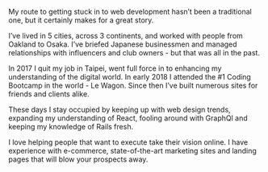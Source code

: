 My route to getting stuck in to web development hasn’t been a traditional one, but it certainly makes for a great story.

I’ve lived in 5 cities, across 3 continents, and worked with people from Oakland to Osaka. I’ve briefed Japanese businessmen and managed relationships with influencers and club owners - but that was all in the past.

In 2017 I quit my job in Taipei, went full force in to enhancing my understanding of the digital world. In early 2018 I attended the #1 Coding Bootcamp in the world - Le Wagon. Since then I’ve built numerous sites for friends and clients alike.

These days I stay occupied by keeping up with web design trends, expanding my understanding of React, fooling around with GraphQl and keeping my knowledge of Rails&nbsp;fresh.

I love helping people that want to execute take their vision online. I have experience with e-commerce, state-of-the-art marketing sites and landing pages that will blow your prospects away.
